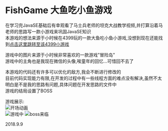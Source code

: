 # FishGame 大鱼吃小鱼游戏
 
在学习完JavaSE基础后有幸观看了马士兵老师的坦克大战教学视频,并打算沿着马老师的思路写一款小游戏来巩固JavaSE知识  
本游戏的想法来源于小时候在4399玩的一款大鱼吃小鱼小游戏,没想到现在还能找到[点击这里跳转至该4399小游戏](http://www.4399.com/flash/1876.htm#search3)

游戏中的图片来源于小时候非常喜欢的一款游戏"冒险岛"  
游戏中的主角也是我现在微信的头像,唉童年的回忆...可惜回不去了

本游戏的代码还有许多可以优化的敌方,我会不断进行修改的  
目前代码实现能力有限,在开发的过程中有一些线程方面的难点没有解决,虽然不太明白是不是我的思路有问题,具体问题在开发思路的文件中  
游戏的结局设置了BOSS

游戏展示:  
![开场动画](https://raw.githubusercontent.com/liuyj24/FishGame/master/p1.png)  
![游戏中](https://raw.githubusercontent.com/liuyj24/FishGame/master/p2.png)
![boss来临](https://raw.githubusercontent.com/liuyj24/FishGame/master/p3.png)  

2018.9.9
